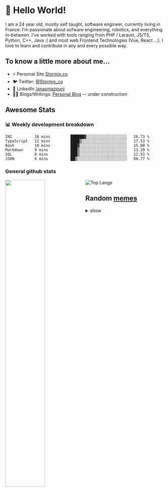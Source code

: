 # 👋 Hello World!

I am a 24 year old, mostly self taught, software engineer, currently living in France. I'm passionate about sofware engineering, robotics, and everything in-between. I've worked with tools ranging from PHP / Laravel, JS/TS, Python, C++, Java :( and most web Frontend Technologies (Vue, React ...). I love to learn and contribute in any and every possible way.

## To know a little more about me...

- ⚡ Personal Site [Stormix.co](http://stormix.co/)
- 🐦 Twitter: [@Stormix_co](https://twitter.com/stormix_co)
- 👥 LinkedIn [/anasmazouni](https://linkedin.com/in/anasmazouni)
- 👨‍💻 Blogs/Writings: [Personal Blog](https://blog.anasmazouni.dev/) -- under construction

## Awesome Stats

### :bar_chart: Weekly development breakdown

<!--START_SECTION:waka-->

```text
INI          18 mins         ██████▓░░░░░░░░░░░░░░░░░░   26.73 %
TypeScript   12 mins         ████▒░░░░░░░░░░░░░░░░░░░░   17.53 %
Bash         10 mins         ███▓░░░░░░░░░░░░░░░░░░░░░   15.00 %
Markdown     9 mins          ███▒░░░░░░░░░░░░░░░░░░░░░   13.29 %
SQL          8 mins          ███▒░░░░░░░░░░░░░░░░░░░░░   12.93 %
JSON         6 mins          ██▒░░░░░░░░░░░░░░░░░░░░░░   08.77 %
```

<!--END_SECTION:waka-->


### General github stats

[<img align="left" width="50%" src="https://github-readme-stats.vercel.app/api?username=stormix&count_private=true&show_icons=true&theme=radical" />](https://github-readme-stats.vercel.app/api?username=stormix&count_private=true&show_icons=true&theme=radical)
![Top Langs](https://github-readme-stats.vercel.app/api/top-langs/?username=stormix&hide=TeX&layout=compact&theme=radical)


## Random [memes](https://github.com/Stormix/memes/)
<details>
<summary> show
</summary>
  
  ![meme](https://memes.stormix.co/send/memes)
</details>


